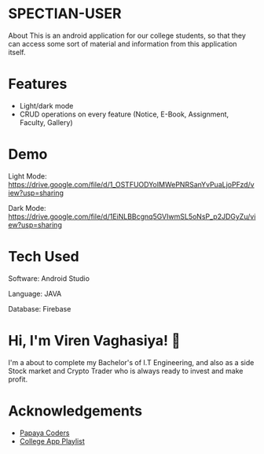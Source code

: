 # SPECTIAN-USER
About This is an android application for our college students, so that they can access some sort of material and information from this application itself.
# Features
* Light/dark mode
* CRUD operations on every feature (Notice, E-Book, Assignment, Faculty, Gallery)
# Demo
Light Mode: https://drive.google.com/file/d/1_OSTFUODYoIMWePNRSanYvPuaLjoPFzd/view?usp=sharing

Dark Mode: https://drive.google.com/file/d/1EiNLBBcgnq5GVIwmSL5oNsP_p2JDGyZu/view?usp=sharing
# Tech Used
Software: Android Studio

Language: JAVA

Database: Firebase
# Hi, I'm Viren Vaghasiya! :wave:
I'm a about to complete my Bachelor's of I.T Engineering, and also as a side Stock market and Crypto Trader who is always ready to invest and make profit.
# Acknowledgements
* [Papaya Coders](https://www.youtube.com/c/PapayaCoders)
* [College App Playlist](https://www.youtube.com/watch?v=Ui__yxgrRwQ&list=PL6Rs84MkNq7kjE71tV3iDQdqO7fspmoNN)
